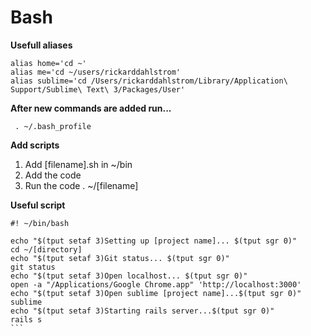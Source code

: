 # Bash

**Usefull aliases** 

```
alias home='cd ~'
alias me='cd ~/users/rickarddahlstrom'
alias sublime='cd /Users/rickarddahlstrom/Library/Application\ Support/Sublime\ Text\ 3/Packages/User'
```

**After new commands are added run...**

```
 . ~/.bash_profile
```

**Add scripts**

1. Add [filename].sh in ~/bin
2. Add the code
3. Run the code . ~/[filename]

**Useful script**

````
#! ~/bin/bash

echo "$(tput setaf 3)Setting up [project name]... $(tput sgr 0)"
cd ~/[directory]
echo "$(tput setaf 3)Git status... $(tput sgr 0)"
git status
echo "$(tput setaf 3)Open localhost... $(tput sgr 0)"
open -a "/Applications/Google Chrome.app" 'http://localhost:3000'
echo "$(tput setaf 3)Open sublime [project name]...$(tput sgr 0)"
sublime 
echo "$(tput setaf 3)Starting rails server...$(tput sgr 0)" 
rails s
```
